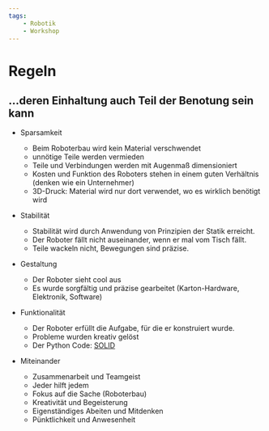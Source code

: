 ```yaml
---
tags:
    - Robotik
    - Workshop
---
```


# Regeln

## ...deren Einhaltung auch Teil der Benotung sein kann

- Sparsamkeit
  - Beim Roboterbau wird kein Material verschwendet
  - unnötige Teile werden vermieden
  - Teile und Verbindungen werden mit Augenmaß dimensioniert
  - Kosten und Funktion des Roboters stehen in einem guten Verhältnis (denken wie ein Unternehmer)
  - 3D-Druck: Material wird nur dort verwendet, wo es wirklich benötigt wird

- Stabilität
  - Stabilität wird durch Anwendung von Prinzipien der Statik erreicht.
  - Der Roboter fällt nicht auseinander, wenn er mal vom Tisch fällt.
  - Teile wackeln nicht, Bewegungen sind präzise.

- Gestaltung
  - Der Roboter sieht cool aus
  - Es wurde sorgfältig und präzise gearbeitet (Karton-Hardware, Elektronik, Software)

- Funktionalität
  - Der Roboter erfüllt die Aufgabe, für die er konstruiert wurde.
  - Probleme wurden kreativ gelöst
  - Der Python Code: [SOLID](https://de.wikipedia.org/wiki/Prinzipien_objektorientierten_Designs#SOLID-Prinzipien)

- Miteinander
  - Zusammenarbeit und Teamgeist
  - Jeder hilft jedem
  - Fokus auf die Sache (Roboterbau)
  - Kreativität und Begeisterung
  - Eigenständiges Abeiten und Mitdenken
  - Pünktlichkeit und Anwesenheit


